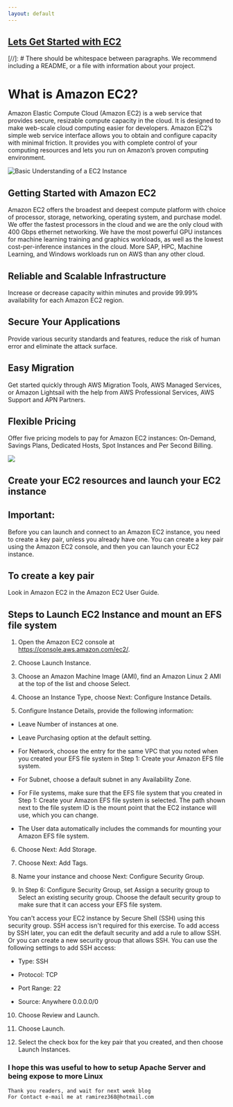 ```yaml
---
layout: default
---
```



## [Lets Get Started with EC2](https://www.youtube.com/watch?v=8TlukLu11Yo)

[//]: #  There should be whitespace between paragraphs. We recommend including a README, or a file with information about your project.

# What is Amazon EC2?
Amazon Elastic Compute Cloud (Amazon EC2) is a web service that provides secure, resizable compute capacity in the cloud. It is designed to make web-scale cloud computing easier for developers. Amazon EC2’s simple web service interface allows you to obtain and configure capacity with minimal friction. It provides you with complete control of your computing resources and lets you run on Amazon’s proven computing environment.


![Basic Understanding of a EC2 Instance](https://www.tutorialspoint.com/amazon_web_services/images/architecture.jpg)


## Getting Started with Amazon EC2
Amazon EC2 offers the broadest and deepest compute platform with choice of processor, storage, networking, operating system, and purchase model. We offer the fastest processors in the cloud and we are the only cloud with 400 Gbps ethernet networking. We have the most powerful GPU instances for machine learning training and graphics workloads, as well as the lowest cost-per-inference instances in the cloud. More SAP, HPC, Machine Learning, and Windows workloads run on AWS than any other cloud.

## Reliable and Scalable Infrastructure
Increase or decrease capacity within minutes and provide 99.99% availability for each Amazon EC2 region.

## Secure Your Applications
Provide various security standards and features, reduce the risk of human error and eliminate the attack surface.

## Easy Migration
Get started quickly through AWS Migration Tools, AWS Managed Services, or Amazon Lightsail with the help from AWS Professional Services, AWS Support and APN Partners.

## Flexible Pricing
Offer five pricing models to pay for Amazon EC2 instances: On-Demand, Savings Plans, Dedicated Hosts, Spot Instances and Per Second Billing.

![ ](https://i1.wp.com/cloudkatha.com/wp-content/uploads/2021/08/AWS-EC2-Instance-Purchasing-Options-All-You-Need-to-Know-Featured.png?w=1023&ssl=1)

## Create your EC2 resources and launch your EC2 instance

## Important: 
Before you can launch and connect to an Amazon EC2 instance, you need to create a key pair, unless you already have one. You can create a key pair using the Amazon EC2 console, and then you can launch your EC2 instance.

## To create a key pair
Look in Amazon EC2 in the Amazon EC2 User Guide.

## Steps to Launch EC2 Instance and mount an EFS file system


1. Open the Amazon EC2 console at https://console.aws.amazon.com/ec2/.

2. Choose Launch Instance.

3. Choose an Amazon Machine Image (AMI), find an Amazon Linux 2 AMI at the top of the list and choose Select.

4. Choose an Instance Type, choose Next: Configure Instance Details.

5. Configure Instance Details, provide the following information:

* Leave Number of instances at one.

* Leave Purchasing option at the default setting.

* For Network, choose the entry for the same VPC that you noted when you created your EFS file system in Step 1: Create your Amazon EFS file system.

* For Subnet, choose a default subnet in any Availability Zone.

* For File systems, make sure that the EFS file system that you created in Step 1: Create your Amazon EFS file system is selected. The path shown next to the file system ID is the mount point that the EC2 instance will use, which you can change.

* The User data automatically includes the commands for mounting your Amazon EFS file system.

6. Choose Next: Add Storage.

7. Choose Next: Add Tags.

8. Name your instance and choose Next: Configure Security Group.

9. In Step 6: Configure Security Group, set Assign a security group to Select an existing security group. Choose the default security group to make sure that it can access your EFS file system.

You can't access your EC2 instance by Secure Shell (SSH) using this security group. SSH access isn't required for this exercise. To add access by SSH later, you can edit the default security and add a rule to allow SSH. Or you can create a new security group that allows SSH. You can use the following settings to add SSH access:

* Type: SSH

* Protocol: TCP

* Port Range: 22

* Source: Anywhere 0.0.0.0/0

10. Choose Review and Launch.

11. Choose Launch.

12. Select the check box for the key pair that you created, and then choose Launch Instances.



### I hope this was useful to how to setup Apache Server and being expose to more Linux


```
Thank you readers, and wait for next week blog
For Contact e-mail me at ramirez368@hotmail.com

```
